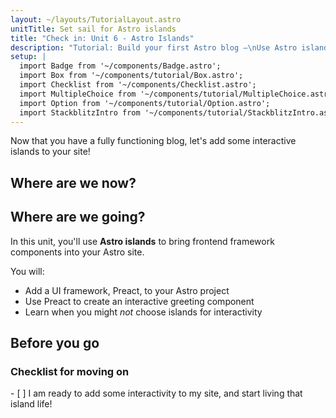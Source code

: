 ```yaml
---
layout: ~/layouts/TutorialLayout.astro
unitTitle: Set sail for Astro islands
title: "Check in: Unit 6 - Astro Islands"
description: "Tutorial: Build your first Astro blog —\nUse Astro islands to bring frontend framework components into your Astro site"
setup: |
  import Badge from '~/components/Badge.astro';
  import Box from '~/components/tutorial/Box.astro';
  import Checklist from '~/components/Checklist.astro';
  import MultipleChoice from '~/components/tutorial/MultipleChoice.astro';
  import Option from '~/components/tutorial/Option.astro';
  import StackblitzIntro from '~/components/tutorial/StackblitzIntro.astro';
---
```

Now that you have a fully functioning blog, let's add some interactive islands to your site!

## Where are we now?

<StackblitzIntro tree="withastro/blog-tutorial-demo/tree/unit-6/start"/>

## Where are we going?

In this unit, you'll use **Astro islands** to bring frontend framework components into your Astro site. 

You will:
- Add a UI framework, Preact, to your Astro project
- Use Preact to create an interactive greeting component
- Learn when you might _not_ choose islands for interactivity

## Before you go
<Box icon="check-list">

### Checklist for moving on

<Checklist key ="interactivity">
- [ ] I am ready to add some interactivity to my site, and start living that island life!
</Checklist>
</Box>
